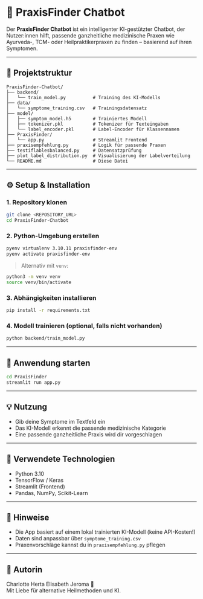 
# 🌿 PraxisFinder Chatbot

Der **PraxisFinder Chatbot** ist ein intelligenter KI-gestützter Chatbot, der Nutzer:innen hilft, passende ganzheitliche medizinische Praxen wie Ayurveda-, TCM- oder Heilpraktikerpraxen zu finden – basierend auf ihren Symptomen.

---

## 📁 Projektstruktur

```
PraxisFinder-Chatbot/
├── backend/
│   └── train_model.py          # Training des KI-Modells
├── data/
│   └── symptome_training.csv   # Trainingsdatensatz
├── model/
│   ├── symptom_model.h5        # Trainiertes Modell
│   ├── tokenizer.pkl           # Tokenizer für Texteingaben
│   └── label_encoder.pkl       # Label-Encoder für Klassennamen
├── PraxisFinder/
│   └── app.py                  # Streamlit Frontend
├── praxisempfehlung.py         # Logik für passende Praxen
├── testiflablesbalanced.py     # Datensatzprüfung
├── plot_label_distribution.py  # Visualisierung der Labelverteilung
└── README.md                   # Diese Datei
```

---

## ⚙️ Setup & Installation

### 1. Repository klonen

```bash
git clone <REPOSITORY_URL>
cd PraxisFinder-Chatbot
```

### 2. Python-Umgebung erstellen

```bash
pyenv virtualenv 3.10.11 praxisfinder-env
pyenv activate praxisfinder-env
```

> Alternativ mit `venv`:
```bash
python3 -m venv venv
source venv/bin/activate
```

### 3. Abhängigkeiten installieren

```bash
pip install -r requirements.txt
```

### 4. Modell trainieren (optional, falls nicht vorhanden)

```bash
python backend/train_model.py
```

---

## 🚀 Anwendung starten

```bash
cd PraxisFinder
streamlit run app.py
```

---

## 💡 Nutzung

- Gib deine Symptome im Textfeld ein
- Das KI-Modell erkennt die passende medizinische Kategorie
- Eine passende ganzheitliche Praxis wird dir vorgeschlagen

---

## 🧠 Verwendete Technologien

- Python 3.10
- TensorFlow / Keras
- Streamlit (Frontend)
- Pandas, NumPy, Scikit-Learn

---

## 📌 Hinweise

- Die App basiert auf einem lokal trainierten KI-Modell (keine API-Kosten!)
- Daten sind anpassbar über `symptome_training.csv`
- Praxenvorschläge kannst du in `praxisempfehlung.py` pflegen

---

## 🧘 Autorin

Charlotte Herta Elisabeth Jeroma 💚  
Mit Liebe für alternative Heilmethoden und KI.
